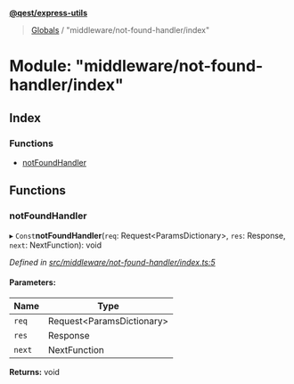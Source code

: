 **[@qest/express-utils](../README.md)**

> [Globals](../README.md) / "middleware/not-found-handler/index"

# Module: "middleware/not-found-handler/index"

## Index

### Functions

* [notFoundHandler](_middleware_not_found_handler_index_.md#notfoundhandler)

## Functions

### notFoundHandler

▸ `Const`**notFoundHandler**(`req`: Request\<ParamsDictionary>, `res`: Response, `next`: NextFunction): void

*Defined in [src/middleware/not-found-handler/index.ts:5](https://github.com/qest-cz/express-utils/blob/e9e3add/src/middleware/not-found-handler/index.ts#L5)*

#### Parameters:

Name | Type |
------ | ------ |
`req` | Request\<ParamsDictionary> |
`res` | Response |
`next` | NextFunction |

**Returns:** void
